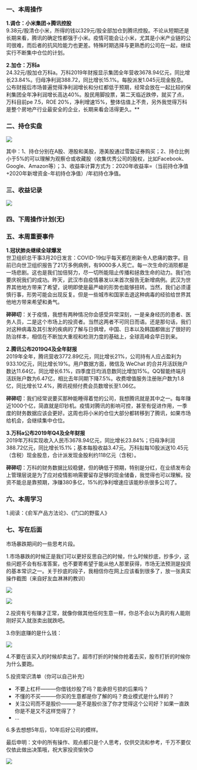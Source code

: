 ### 一、本周操作
**1.调仓：小米集团→腾讯控股**<br />9.38元/股清仓小米，所得的钱以329元/股全部加仓到腾讯控股。不论从短期还是长期来看，腾讯的确定性都强于小米。疫情可能会让小米，尤其是小米产业链的公司很难，而后者的抗风险能力也更差。特殊时期选择与更熟悉的公司在一起，继续实行不断集中仓位的计划。

**2.加仓：万科a**<br />24.32元/股加仓万科a。万科2019年财报显示集团全年营收3678.94亿元，同比增长23.84%。归母净利润388.72，同比增长15.1%。每股派发1.045元现金股息。公布财报后市场普遍觉得净利润增长和分红都低于预期，经常会放在一起比较的保利集团全年净利润增长高达40%。股民用脚投票，第二天临近跌停，就买了点，万科目前pe 7.5，ROE 20%，净利增速15%，整体估值上不贵，另外我觉得万科是整个房地产行业最安全的企业，长期来看会活得更久。**


### 二、持仓实盘

![](https://imgkr.cn-bj.ufileos.com/bd9f094a-bea6-4d80-a345-62c678c1016b.png)

其中：1、持仓分别在A股、港股和美股，港美股通过雪盈证券购买；2、持仓比例小于5%的可以理解为观察仓或收藏股（收集优秀公司的股权，比如Facebook、Google、Amazon等）；3、收益率计算方式为：2020年收益率=（当前持仓净值+2020年新增资金-年初持仓净值）/年初持仓净值。

### 三、收益记录

![](https://imgkr.cn-bj.ufileos.com/15e26311-360c-49f9-b365-4bce9c6f7268.png)



### 四、下周操作计划(无)

### 五、本周重要事件
**1.冠状肺炎继续全球爆发**<br />世卫组织总干事3月20日发言：COVID-19似乎每天都在刷新令人悲痛的数字。目前已向世卫组织报告了21万多例病例，有9000多人死亡。每一次生命的消陨都是一场悲剧。这也是我们加倍努力，尽一切所能阻止传播和拯救生命的动力。我们也要庆祝我们的成功。昨天，武汉市自疫情暴发以来首次报告无新增病例。武汉为世界其他地方带来了希望，说明即使是最严峻的形势也能够扭转。当然，我们必须谨慎行事，形势可能会出现反复。但是一些城市和国家击退这种病毒的经验给世界其他地方带来希望和勇气。

**碎碎叨**：关于疫情，我想有两种情况你会感受异常深刻，一是亲身经历的患者、医务人员，二是这个市场上的投资者。当然这两者不可同日而语。还是那句话，我们对这种病毒及其引发的疾病的了解与日俱增，中国、日本以及韩国都做出了很好的防治样本，相信在不断加大重视和检测力度的基础上，全球高峰会早日到来。

**2.腾讯公布2019Q4及全年财报**<br />2019年全年，腾讯营收3772.89亿元，同比增长21%，公司持有人应占盈利为933.10亿元，同比增长19%。用户数据方面，微信及 WeChat 的合并月活跃账户数达11.64亿，同比增长6.1%，四季度日均消息数同比增加15%。QQ智能终端月活跃账户数为6.47亿，相比去年同期下降7.5%。收费增值服务注册账户数为1.8亿，同比增长12.4%，腾讯视频付费会员数增长至1.06亿。

**碎碎叨**：我们经常说要买那种能睡得着觉的公司，我想腾讯就是其中之一。每年赚近1000个亿，简直就是印钞机。疫情对腾讯的影响可控，甚至有促进作用，一季度的财务数据应该会更好。这周也将小米的仓位大部分都转移到了腾讯，如果市场给机会，会继续集中仓位。

**3.万科a公布2019年Q4及全年财报**<br />2019年万科实现收入人民币3678.94亿元，同比增长23.84%；归母净利润388.72亿元，同比增长15.1%；基本每股收益3.47元。万科拟每10股派送10.45元（含税）现金股息，合计派发现金股利约118亿元（含税）。

**碎碎叨**：万科的财务数据比较稳健，但的确低于预期，特别是分红，在业绩发布会上管理层说是为了应对疫情影响需要留存足够的现金储备，我觉得也可以理解。投资不能总是靠预期，净赚380多亿，15%的净利增速应该能秒杀很多公司了。

### 六、本周学习
1.阅读：《俞军产品方法论》、《门口的野蛮人》

### 七、写在后面

市场暴跌期间的一些思考片段。

1.市场暴跌的时候正是我们可以更好反思自己的时候，什么时候抄底，抄多少，这些问题不会有标准答案，也不要寄希望于能从他人那里获得，市场无法预测是投资的基本常识之一。关于抄底的段子，我相信你在网上应该看到很多了，放一张真实操作截图（来自好友血淋淋的教训）

![](https://cdn.nlark.com/yuque/0/2020/png/116289/1584799249698-dfe0a009-80b0-44ba-acd9-297ab466dbd4.png#align=left&display=inline&height=315&name=image.png&originHeight=629&originWidth=720&size=111913&status=done&style=none&width=360)

![](https://cdn.nlark.com/yuque/0/2020/png/116289/1584799241355-d77bfae5-cb99-4869-b1ea-4f95d8596f53.png#align=left&display=inline&height=316&name=image.png&originHeight=632&originWidth=440&size=199666&status=done&style=none&width=220)

2.投资有亏有赚才正常，就像你做其他任何生意一样，你总不会以为真的有人能刚刚好买入就涨卖出就跌吧。

3.你到底赚的是什么钱：

![](https://cdn.nlark.com/yuque/0/2020/png/116289/1584798977625-b1d99a04-4e2b-4d34-89c9-7ea8a0480c4b.png#align=left&display=inline&height=270&name=image.png&originHeight=540&originWidth=748&size=298063&status=done&style=none&width=374)

4.不要在该买入的时候却卖出了。超市打折的时候你抢着去买，股市打折的时候你为什么要跑。

5.投资常识清单（你可以自己补充）
- 不要上杠杆———你借钱炒股了吗？能承担亏损的后果吗？
- 不懂的不买———你买的生意都是你了解的吗？商业模式是什么样的？
- 关注公司而不是股价———是不是股价涨了你才觉得这个公司好？如果一直跌你是不是又不这样觉得了？
- ...

6.多去想想5年后，10年后好公司的模样。


最后申明：文中的所有操作、观点都只是个人思考，仅供交流和参考，千万不要仅仅依此做出决策哦，祝大家投资愉快😊

![](https://imgkr.cn-bj.ufileos.com/d0c08490-4afd-49b5-bb55-2073bd078a13.png)

